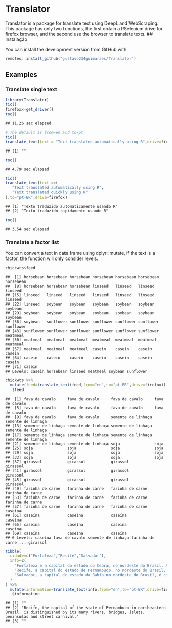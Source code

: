 Translator
================

Translator is a package for translate text using DeepL and WebScraping.
This package has only two functions, the first obtain a RSelenium drive
for firefox browser, and the second use the browser to translate texts.
\## Instalação

You can install the development version from GitHub with

``` r
remotes::install_github("gustavo234guimaraes/Translator")
```

## Examples

### Translate single text

``` r
library(Translator)
tic()
firefox<-get_driver()
toc()
```

    ## 11.26 sec elapsed

``` r
# The default is from=en and to=pt
tic()
translate_text(text = "Text translated automatically using R",drive=firefox)
```

    ## [1] ""

``` r
toc()
```

    ## 4.79 sec elapsed

``` r
tic()
translate_text(text =c(
   "Text translated automatically using R",
   "Text translated quickly using R"
),to="pt-BR",drive=firefox)
```

    ## [1] "Texto traduzido automaticamente usando R"
    ## [2] "Texto traduzido rapidamente usando R"

``` r
toc()
```

    ## 3.54 sec elapsed

### Translate a factor list

You can convert a text in data.frame using dplyr::mutate, if the text is
a factor, the function will only consider levels.

``` r
chickwts$feed
```

    ##  [1] horsebean horsebean horsebean horsebean horsebean horsebean horsebean
    ##  [8] horsebean horsebean horsebean linseed   linseed   linseed   linseed  
    ## [15] linseed   linseed   linseed   linseed   linseed   linseed   linseed  
    ## [22] linseed   soybean   soybean   soybean   soybean   soybean   soybean  
    ## [29] soybean   soybean   soybean   soybean   soybean   soybean   soybean  
    ## [36] soybean   sunflower sunflower sunflower sunflower sunflower sunflower
    ## [43] sunflower sunflower sunflower sunflower sunflower sunflower meatmeal 
    ## [50] meatmeal  meatmeal  meatmeal  meatmeal  meatmeal  meatmeal  meatmeal 
    ## [57] meatmeal  meatmeal  meatmeal  casein    casein    casein    casein   
    ## [64] casein    casein    casein    casein    casein    casein    casein   
    ## [71] casein   
    ## Levels: casein horsebean linseed meatmeal soybean sunflower

``` r
chickwts %>% 
  mutate(feed=translate_text(feed,from="en",to="pt-BR",drive=firefox)) %>% 
  .$feed
```

    ##  [1] fava de cavalo     fava de cavalo     fava de cavalo     fava de cavalo    
    ##  [5] fava de cavalo     fava de cavalo     fava de cavalo     fava de cavalo    
    ##  [9] fava de cavalo     fava de cavalo     semente de linhaça semente de linhaça
    ## [13] semente de linhaça semente de linhaça semente de linhaça semente de linhaça
    ## [17] semente de linhaça semente de linhaça semente de linhaça semente de linhaça
    ## [21] semente de linhaça semente de linhaça soja               soja              
    ## [25] soja               soja               soja               soja              
    ## [29] soja               soja               soja               soja              
    ## [33] soja               soja               soja               soja              
    ## [37] girassol           girassol           girassol           girassol          
    ## [41] girassol           girassol           girassol           girassol          
    ## [45] girassol           girassol           girassol           girassol          
    ## [49] farinha de carne   farinha de carne   farinha de carne   farinha de carne  
    ## [53] farinha de carne   farinha de carne   farinha de carne   farinha de carne  
    ## [57] farinha de carne   farinha de carne   farinha de carne   caseína           
    ## [61] caseína            caseína            caseína            caseína           
    ## [65] caseína            caseína            caseína            caseína           
    ## [69] caseína            caseína            caseína           
    ## 6 Levels: caseína fava de cavalo semente de linhaça farinha de carne ... girassol

``` r
tibble(
  cidade=c("Fortaleza","Recife","Salvador"),
  info=c(
    "Fortaleza é a capital do estado do Ceará, no nordeste do Brasil. A cidade é conhecida por suas praias, com falésias vermelhas, palmeiras, dunas e lagoas.",
    "Recife, a capital do estado de Pernambuco, no nordeste do Brasil, distingue-se pelos seus vários rios, pontes, ilhéus, penínsulas e pelo carnaval de rua.",
    "Salvador, a capital do estado da Bahia no nordeste do Brasil, é conhecida pela arquitetura colonial portuguesa, pela cultura afrobrasileira e pelo litoral tropical."
  )
) %>% 
  mutate(information=translate_text(info,from="en",to="pt-BR",drive=firefox)) %>% 
  .$information
```

    ## [1] ""                                                                                                                                                            
    ## [2] "Recife, the capital of the state of Pernambuco in northeastern Brazil, is distinguished by its many rivers, bridges, islets, peninsulas and street carnival."
    ## [3] ""
